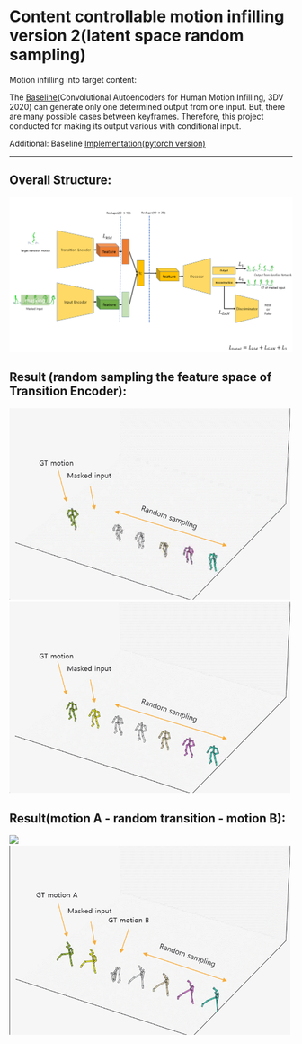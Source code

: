 # Content controllable motion infilling version 2(latent space random sampling)

Motion infilling into target content:

The [Baseline](https://arxiv.org/abs/2010.11531)(Convolutional Autoencoders for Human Motion Infilling, 3DV 2020) can generate only one determined output from one input. But, there are many possible cases between keyframes. Therefore, this project conducted for making its output various with conditional input.

Additional: Baseline [Implementation(pytorch version)](https://github.com/rlgnswk/Motion-Infilling-pytorch-version-implementation) 

-----------------

## Overall Structure:
<p float="center">
  <img src="./figs/model_overview2.png" width="700" />

</p>


## Result (random sampling the feature space of Transition Encoder):
<p float="center">
  <img src="./figs/random_end1.gif" width="500" />
  <img src="./figs/random_mid1.gif" width="500" />
   
</p>


## Result(motion A - random transition - motion B):
<p float="center">
  <img src="./figs/random_AB1.gif" width="500" />
  <img src="./figs/random_AB2.gif" width="500" />
   
</p>


